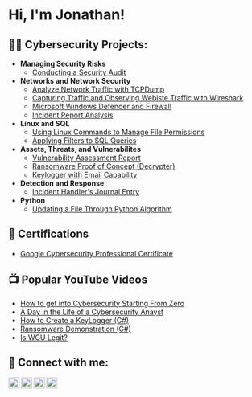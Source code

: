 <h1>Hi, I'm Jonathan!

<h2>👨‍💻 Cybersecurity Projects:</h2>

- <b>Managing Security Risks</b>
  - [Conducting a Security Audit](https://github.com/joshmadakor1/Algorithms-Practice)
- <b>Networks and Network Security</b>
  - [Analyze Network Traffic with TCPDump](https://github.com/joshmadakor1/4chan-Image-Analysis-Middleware-C964)
  - [Capturing Traffic and Observing Webiste Traffic with Wireshark](https://github.com/joshmadakor1/4chan-Image-Analysis-Middleware-C964)
  - [Microsoft Windows Defender and Firewall](https://github.com/joshmadakor1/4chan-Image-Analysis-Middleware-C964)
  - [Incident Report Analysis](https://github.com/joshmadakor1/4chan-Image-Analysis-Middleware-C964)
- <b>Linux and SQL</b>
  - [Using Linux Commands to Manage File Permissions](https://github.com/joshmadakor1/Sentinel-Lab)
  - [Applying Filters to SQL Queries](https://github.com/joshmadakor1/Jwipe.PowerShell)
- <b>Assets, Threats, and Vulnerabilites</b>
  - [Vulnerability Assessment Report](https://github.com/joshmadakor1/EncrypterPOC)
  - [Ransomware Proof of Concept (Decrypter)](https://github.com/joshmadakor1/DecrypterPOC)
  - [Keylogger with Email Capability](https://github.com/joshmadakor1/Key-Logger-With-Email)
- <b>Detection and Response</b>
  - [Incident Handler's Journal Entry](https://github.com/joshmadakor1/EncrypterPOC)
- <b>Python</b>
  - [Updating a File Through Python Algorithm](https://github.com/joshmadakor1/Package-Delivery-Pathfinding-Algorithm)

<h2>📄 Certifications</h2>

- [Google Cybersecurity Professional Certificate](https://www.coursera.org/account/accomplishments/professional-cert/TXD395XY6WSY)

<h2>📺 Popular YouTube Videos</h2>

- [How to get into Cybersecurity Starting From Zero](https://www.youtube.com/watch?v=a83ASGn_V_s)
- [A Day in the Life of a Cybersecurity Anayst](https://www.youtube.com/watch?v=uHy3oM7NnoU)
- [How to Create a KeyLogger (C#)](https://www.youtube.com/watch?v=N-L9hklSlNk)
- [Ransomware Demonstration (C#)](https://www.youtube.com/watch?v=OfvdQeh79s0)
- [Is WGU Legit?](https://www.youtube.com/watch?v=E2MwRWxDBkA)

<h2> 🤳 Connect with me:</h2>

[<img align="left" alt="JoshMadakor | YouTube" width="22px" src="https://cdn.jsdelivr.net/npm/simple-icons@v3/icons/youtube.svg" />][youtube]
[<img align="left" alt="JoshMadakor | Twitter" width="22px" src="https://cdn.jsdelivr.net/npm/simple-icons@v3/icons/twitter.svg" />][twitter]
[<img align="left" alt="JoshMadakor | LinkedIn" width="22px" src="https://cdn.jsdelivr.net/npm/simple-icons@v3/icons/linkedin.svg" />][linkedin]
[<img align="left" alt="JoshMadakor | Instagram" width="22px" src="https://cdn.jsdelivr.net/npm/simple-icons@v3/icons/instagram.svg" />][instagram]

[twitter]: https://twitter.com/joshmadakor
[youtube]: https://www.youtube.com/c/joshmadakor
[instagram]: https://www.instagram.com/joshmadakor/
[linkedin]: https://linkedin.com/in/jonmrodriguez
